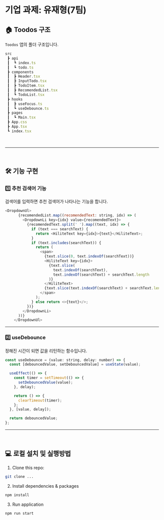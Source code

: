 # 기업 과제: 유재형(7팀)

## 🏠 Toodos 구조

`Toodos` 앱의 폴더 구조입니다. 

```javascript
src
 ┣ api
 ┃  ┗ index.ts
 ┃  ┗ todo.ts
 ┣ components
 ┃  ┣ Header.tsx
 ┃  ┣ InputTodo.tsx
 ┃  ┣ TodoItem.tsx
 ┃  ┣ RecomendedList.tsx
 ┃  ┗ TodoList.tsx
 ┣ hooks
 ┃  ┣ useFocus.ts
 ┃  ┗ useDebounce.ts
 ┣ pages
 ┃  ┗ Main.tsx
 ┣ App.css
 ┣ App.tsx
 ┗ index.tsx

```

<br/>

---

<br/>

## 🛠 기능 구현

### 1️⃣ 추천 검색어 기능

검색어를 입력하면 추천 검색어가 나타나는 기능을 합니다.

```js
<DropdownUl>
      {recomendedList.map((recomendedText: string, idx) => (
        <DropdownLi key={idx} value={recomendedText}>
          {recomendedText.split(' ').map((text, idx) => {
            if (text === searchText) {
              return <HiliteText key={idx}>{text}</HiliteText>;
            }
            if (text.includes(searchText)) {
              return (
                <span>
                  {text.slice(0, text.indexOf(searchText))}
                  <HiliteText key={idx}>
                    {text.slice(
                      text.indexOf(searchText),
                      text.indexOf(searchText) + searchText.length
                    )}
                  </HiliteText>
                  {text.slice(text.indexOf(searchText) + searchText.length)}
                </span>
              );
            } else return <>{text}</>;
          })}
        </DropdownLi>
      ))}
    </DropdownUl>
```

----

### 2️⃣ useDebounce

정해진 시간이 되면 값을 리턴하는 함수입니다.

```js
const useDebounce = (value: string, delay: number) => {
  const [debouncedValue, setDebouncedValue] = useState(value);

  useEffect(() => {
    const timer = setTimeout(() => {
      setDebouncedValue(value);
    }, delay);

    return () => {
      clearTimeout(timer);
    };
  }, [value, delay]);

  return debouncedValue;
};
```
---

<br/>

## 💻 로컬 설치 및 실행방법

1. Clone this repo:

```bash
git clone ...
```

2. Install dependencies & packages

```bash
npm install
```

3. Run application

```bash
npm run start
```
